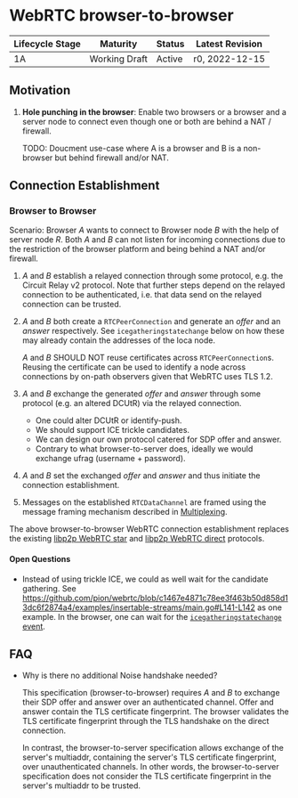 # WebRTC browser-to-browser

| Lifecycle Stage | Maturity      | Status | Latest Revision |
|-----------------|---------------|--------|-----------------|
| 1A              | Working Draft | Active | r0, 2022-12-15  |

## Motivation

1. **Hole punching in the browser**: Enable two browsers or a browser and a
   server node to connect even though one or both are behind a NAT / firewall.

   TODO: Doucment use-case where A is a browser and B is a non-browser but behind firewall and/or NAT.

## Connection Establishment

### Browser to Browser

Scenario: Browser _A_ wants to connect to Browser node _B_ with the help of
server node _R_. Both _A_ and _B_ can not listen for incoming connections due to
the restriction of the browser platform and being behind a NAT and/or firewall.

1. _A_ and _B_ establish a relayed connection through some protocol, e.g. the
   Circuit Relay v2 protocol. Note that further steps depend on the relayed
   connection to be authenticated, i.e. that data send on the relayed connection
   can be trusted.

2. _A_ and _B_ both create a `RTCPeerConnection` and generate an _offer_ and an
   _answer_ respectively. See `icegatheringstatechange` below on how these may
   already contain the addresses of the loca node.

   _A_ and _B_ SHOULD NOT reuse certificates across `RTCPeerConnection`s.
   Reusing the certificate can be used to identify a node across connections by
   on-path observers given that WebRTC uses TLS 1.2.

3. _A_ and _B_ exchange the generated _offer_ and _answer_ through some protocol
   (e.g. an altered DCUtR) via the relayed connection.

   - One could alter DCUtR or identify-push.
   - We should support ICE trickle candidates.
   - We can design our own protocol catered for SDP offer and answer.
   - Contrary to what browser-to-server does, ideally we would exchange ufrag (username + password).

4. _A_ and _B_ set the exchanged _offer_ and _answer_ and thus initiate the
   connection establishment.

5. Messages on the established `RTCDataChannel` are framed using the message
   framing mechanism described in [Multiplexing](#multiplexing).

The above browser-to-browser WebRTC connection establishment replaces the
existing [libp2p WebRTC star](https://github.com/libp2p/js-libp2p-webrtc-star)
and [libp2p WebRTC direct](https://github.com/libp2p/js-libp2p-webrtc-direct)
protocols.

#### Open Questions

- Instead of using trickle ICE, we could as well wait for the candidate
  gathering. See
  https://github.com/pion/webrtc/blob/c1467e4871c78ee3f463b50d858d13dc6f2874a4/examples/insertable-streams/main.go#L141-L142
  as one example. In the browser, one can wait for the
  [`icegatheringstatechange`
  event](https://developer.mozilla.org/en-US/docs/Web/API/RTCPeerConnection/icegatheringstatechange_event).

## FAQ

- Why is there no additional Noise handshake needed?

  This specification (browser-to-browser) requires _A_ and _B_ to exchange their
  SDP offer and answer over an authenticated channel. Offer and answer contain
  the TLS certificate fingerprint. The browser validates the TLS certificate
  fingerprint through the TLS handshake on the direct connection.

  In contrast, the browser-to-server specification allows exchange of the
  server's multiaddr, containing the server's TLS certificate fingerprint, over
  unauthenticated channels. In other words, the browser-to-server specification
  does not consider the TLS certificate fingerprint in the server's multiaddr to
  be trusted.
